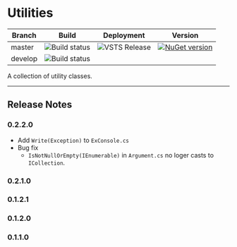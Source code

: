 # Utilities

Branch | Build | Deployment | Version
-------|------| ------------|--------
 master | ![Build status](https://coreysutton.visualstudio.com/CoreySutton/_apis/build/status/CoreySutton.Utilities-CI?branchName=master) | ![VSTS Release](https://coreysutton.vsrm.visualstudio.com/_apis/public/Release/badge/499aa173-78f4-4093-b30c-d0e7dd7e4ad9/1/1?sanitize=true) | [![NuGet version](https://badge.fury.io/nu/Coreysutton.utilities.svg)](https://badge.fury.io/nu/Coreysutton.utilities)
 develop | ![Build status](https://coreysutton.visualstudio.com/coreysutton/_apis/build/status/CoreySutton.Utilities-CI-develop?branchName=develop)

A collection of utility classes.

---
## Release Notes

### 0.2.2.0
- Add `Write(Exception)` to `ExConsole.cs`
- Bug fix
    - `IsNotNullOrEmpty(IEnumerable)` in `Argument.cs` no loger casts to `ICollection`.

### 0.2.1.0


### 0.1.2.1


### 0.1.2.0


### 0.1.1.0
